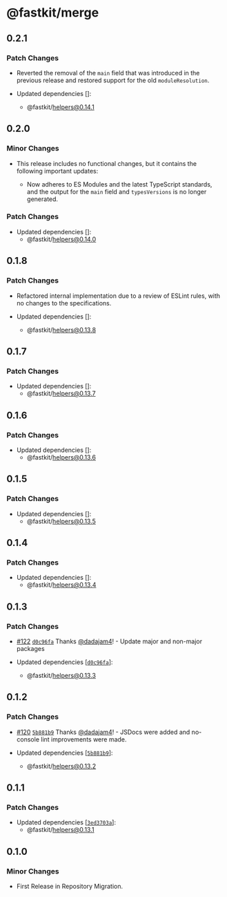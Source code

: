# @fastkit/merge

## 0.2.1

### Patch Changes

- Reverted the removal of the `main` field that was introduced in the previous release and restored support for the old `moduleResolution`.

- Updated dependencies []:
  - @fastkit/helpers@0.14.1

## 0.2.0

### Minor Changes

- This release includes no functional changes, but it contains the following important updates:

  - Now adheres to ES Modules and the latest TypeScript standards, and the output for the `main` field and `typesVersions` is no longer generated.

### Patch Changes

- Updated dependencies []:
  - @fastkit/helpers@0.14.0

## 0.1.8

### Patch Changes

- Refactored internal implementation due to a review of ESLint rules, with no changes to the specifications.

- Updated dependencies []:
  - @fastkit/helpers@0.13.8

## 0.1.7

### Patch Changes

- Updated dependencies []:
  - @fastkit/helpers@0.13.7

## 0.1.6

### Patch Changes

- Updated dependencies []:
  - @fastkit/helpers@0.13.6

## 0.1.5

### Patch Changes

- Updated dependencies []:
  - @fastkit/helpers@0.13.5

## 0.1.4

### Patch Changes

- Updated dependencies []:
  - @fastkit/helpers@0.13.4

## 0.1.3

### Patch Changes

- [#122](https://github.com/dadajam4/fastkit/pull/122) [`d0c96fa`](https://github.com/dadajam4/fastkit/commit/d0c96faf96b6c91bcb8bc0b1ca9d22fc8ede303e) Thanks [@dadajam4](https://github.com/dadajam4)! - Update major and non-major packages

- Updated dependencies [[`d0c96fa`](https://github.com/dadajam4/fastkit/commit/d0c96faf96b6c91bcb8bc0b1ca9d22fc8ede303e)]:
  - @fastkit/helpers@0.13.3

## 0.1.2

### Patch Changes

- [#120](https://github.com/dadajam4/fastkit/pull/120) [`5b881b9`](https://github.com/dadajam4/fastkit/commit/5b881b94ce1852c12cc3c8f6954564d5235cba4d) Thanks [@dadajam4](https://github.com/dadajam4)! - JSDocs were added and no-console lint improvements were made.

- Updated dependencies [[`5b881b9`](https://github.com/dadajam4/fastkit/commit/5b881b94ce1852c12cc3c8f6954564d5235cba4d)]:
  - @fastkit/helpers@0.13.2

## 0.1.1

### Patch Changes

- Updated dependencies [[`3ed3703a`](https://github.com/dadajam4/fastkit/commit/3ed3703aa9092bf47caed6ec192ef4d5a7621d34)]:
  - @fastkit/helpers@0.13.1

## 0.1.0

### Minor Changes

- First Release in Repository Migration.
